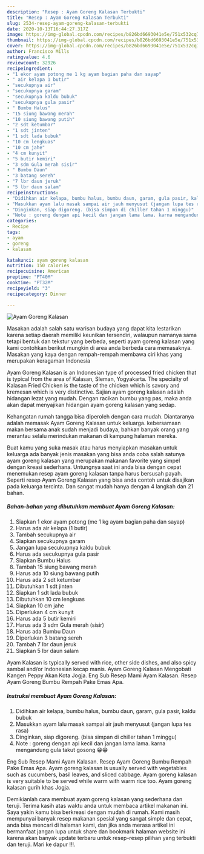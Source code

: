 ```yaml
---
description: "Resep : Ayam Goreng Kalasan Terbukti"
title: "Resep : Ayam Goreng Kalasan Terbukti"
slug: 2534-resep-ayam-goreng-kalasan-terbukti
date: 2020-10-13T16:44:27.317Z
image: https://img-global.cpcdn.com/recipes/b826bd6693041e5e/751x532cq70/ayam-goreng-kalasan-foto-resep-utama.jpg
thumbnail: https://img-global.cpcdn.com/recipes/b826bd6693041e5e/751x532cq70/ayam-goreng-kalasan-foto-resep-utama.jpg
cover: https://img-global.cpcdn.com/recipes/b826bd6693041e5e/751x532cq70/ayam-goreng-kalasan-foto-resep-utama.jpg
author: Francisco Mills
ratingvalue: 4.6
reviewcount: 32926
recipeingredient:
- "1 ekor ayam potong me 1 kg ayam bagian paha dan sayap"
- " air kelapa 1 butir"
- "secukupnya air"
- "secukupnya garam"
- "secukupnya kaldu bubuk"
- "secukupnya gula pasir"
- " Bumbu Halus"
- "15 siung bawang merah"
- "10 siung bawang putih"
- "2 sdt ketumbar"
- "1 sdt jinten"
- "1 sdt lada bubuk"
- "10 cm lengkuas"
- "10 cm jahe"
- "4 cm kunyit"
- "5 butir kemiri"
- "3 sdm Gula merah sisir"
- " Bumbu Daun"
- "3 batang sereh"
- "7 lbr daun jeruk"
- "5 lbr daun salam"
recipeinstructions:
- "Didihkan air kelapa, bumbu halus, bumbu daun, garam, gula pasir, kaldu bubuk"
- "Masukkan ayam lalu masak sampai air jauh menyusut (jangan lupa tes rasa)"
- "Dinginkan, siap digoreng. (bisa simpan di chiller tahan 1 minggu)"
- "Note : goreng dengan api kecil dan jangan lama lama. karna mengandung gula takut gosong 😁😁"
categories:
- Recipe
tags:
- ayam
- goreng
- kalasan

katakunci: ayam goreng kalasan 
nutrition: 150 calories
recipecuisine: American
preptime: "PT40M"
cooktime: "PT32M"
recipeyield: "3"
recipecategory: Dinner

---
```



![Ayam Goreng Kalasan](https://img-global.cpcdn.com/recipes/b826bd6693041e5e/751x532cq70/ayam-goreng-kalasan-foto-resep-utama.jpg)

Masakan adalah salah satu warisan budaya yang dapat kita lestarikan karena setiap daerah memiliki keunikan tersendiri, walaupun namanya sama tetapi bentuk dan tekstur yang berbeda, seperti ayam goreng kalasan yang kami contohkan berikut mungkin di area anda berbeda cara memasaknya. Masakan yang kaya dengan rempah-rempah membawa ciri khas yang merupakan keragaman Indonesia

Ayam Goreng Kalasan is an Indonesian type of processed fried chicken that is typical from the area of Kalasan, Sleman, Yogyakarta. The specialty of Kalasan Fried Chicken is the taste of the chicken which is savory and kremesan which is very distinctive. Sajian ayam goreng kalasan adalah hidangan lezat yang mudah. Dengan racikan bumbu yang pas, maka anda akan dapat menyajikan hidangan ayam goreng kalasan yang sedap.

Kehangatan rumah tangga bisa diperoleh dengan cara mudah. Diantaranya adalah memasak Ayam Goreng Kalasan untuk keluarga. kebersamaan makan bersama anak sudah menjadi budaya, bahkan banyak orang yang merantau selalu merindukan makanan di kampung halaman mereka.

Buat kamu yang suka masak atau harus menyiapkan masakan untuk keluarga ada banyak jenis masakan yang bisa anda coba salah satunya ayam goreng kalasan yang merupakan makanan favorite yang simpel dengan kreasi sederhana. Untungnya saat ini anda bisa dengan cepat menemukan resep ayam goreng kalasan tanpa harus bersusah payah.
Seperti resep Ayam Goreng Kalasan yang bisa anda contoh untuk disajikan pada keluarga tercinta. Dan sangat mudah hanya dengan 4 langkah dan 21 bahan.


<!--inarticleads1-->

##### Bahan-bahan yang dibutuhkan membuat Ayam Goreng Kalasan:

1. Siapkan 1 ekor ayam potong (me 1 kg ayam bagian paha dan sayap)
1. Harus ada  air kelapa (1 butir)
1. Tambah secukupnya air
1. Siapkan secukupnya garam
1. Jangan lupa secukupnya kaldu bubuk
1. Harus ada secukupnya gula pasir
1. Siapkan  Bumbu Halus
1. Tambah 15 siung bawang merah
1. Harus ada 10 siung bawang putih
1. Harus ada 2 sdt ketumbar
1. Dibutuhkan 1 sdt jinten
1. Siapkan 1 sdt lada bubuk
1. Dibutuhkan 10 cm lengkuas
1. Siapkan 10 cm jahe
1. Diperlukan 4 cm kunyit
1. Harus ada 5 butir kemiri
1. Harus ada 3 sdm Gula merah (sisir)
1. Harus ada  Bumbu Daun
1. Diperlukan 3 batang sereh
1. Tambah 7 lbr daun jeruk
1. Siapkan 5 lbr daun salam


Ayam Kalasan is typically served with rice, other side dishes, and also spicy sambal and/or Indonesian kecap manis. Ayam Goreng Kalasan Mengobati Kangen Peppy Akan Kota Jogja. Eng Sub Resep Mami Ayam Kalasan. Resep Ayam Goreng Bumbu Rempah Pake Emas Apa. 

<!--inarticleads2-->

##### Instruksi membuat  Ayam Goreng Kalasan:

1. Didihkan air kelapa, bumbu halus, bumbu daun, garam, gula pasir, kaldu bubuk
1. Masukkan ayam lalu masak sampai air jauh menyusut (jangan lupa tes rasa)
1. Dinginkan, siap digoreng. (bisa simpan di chiller tahan 1 minggu)
1. Note : goreng dengan api kecil dan jangan lama lama. karna mengandung gula takut gosong 😁😁


Eng Sub Resep Mami Ayam Kalasan. Resep Ayam Goreng Bumbu Rempah Pake Emas Apa. Ayam goreng kalasan is usually served with vegetables such as cucumbers, basil leaves, and sliced cabbage. Ayam goreng kalasan is very suitable to be served while warm with warm rice too. Ayam goreng kalasan gurih khas Jogja. 

Demikianlah cara membuat ayam goreng kalasan yang sederhana dan teruji. Terima kasih atas waktu anda untuk membaca artikel makanan ini. Saya yakin kamu bisa berkreasi dengan mudah di rumah. Kami masih mempunyai banyak resep makanan spesial yang sangat simple dan cepat, anda bisa mencari di halaman kami, dan jika anda merasa artikel ini bermanfaat jangan lupa untuk share dan bookmark halaman website ini karena akan banyak update terbaru untuk resep-resep pilihan yang terbukti dan teruji. Mari ke dapur !!!. 
